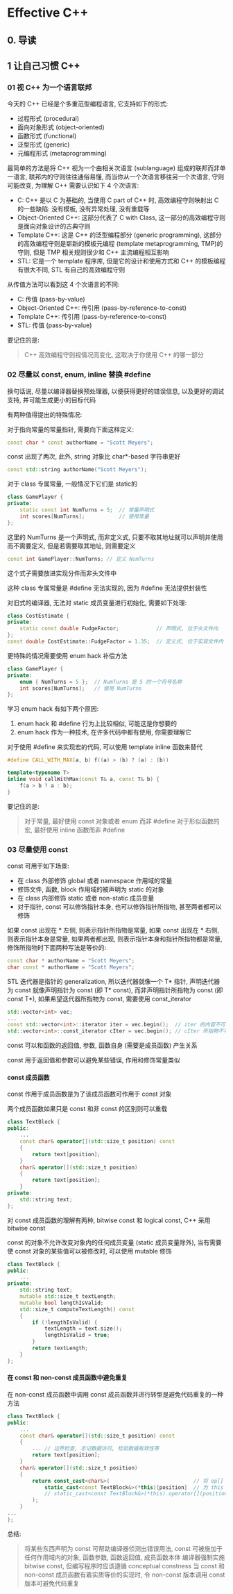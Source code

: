 # Effective C++

## 0. 导读

## 1 让自己习惯 C++

### 01 视 C++ 为一个语言联邦

今天的 C++ 已经是个多重范型编程语言, 它支持如下的形式:

- 过程形式 (procedural)
- 面向对象形式 (object-oriented)
- 函数形式 (functional)
- 泛型形式 (generic)
- 元编程形式 (metaprogramming)

最简单的方法是将 C++ 视为一个由相关次语言 (sublanguage) 组成的联邦而非单一语言, 联邦内的守则往往通俗易懂, 而当你从一个次语言移往另一个次语言, 守则可能改变, 为理解 C++ 需要认识如下 4 个次语言:

- C: C++ 是以 C 为基础的, 当使用 C part of C++ 时, 高效编程守则映射出 C 的一些缺陷: 没有模板, 没有异常处理, 没有重载等
- Object-Oriented C++: 这部分代表了 C with Class, 这一部分的高效编程守则是面向对象设计的古典守则
- Template C++: 这是 C++ 的泛型编程部分 (generic programming), 这部分的高效编程守则是崭新的模板元编程 (template metaprogramming, TMP)的守则, 但是 TMP 相关规则很少和 C++ 主流编程相互影响
- STL: 它是一个 template 程序库, 但是它的设计和使用方式和 C++ 的模板编程有很大不同, STL 有自己的高效编程守则

从传值方法可以看到这 4 个次语言的不同:

- C: 传值 (pass-by-value)
- Object-Oriented C++: 传引用 (pass-by-reference-to-const)
- Template C++: 传引用 (pass-by-reference-to-const)
- STL: 传值 (pass-by-value)

要记住的是:

> C++ 高效编程守则视情况而变化, 这取决于你使用 C++ 的哪一部分

### 02 尽量以 const, enum, inline 替换 #define

换句话说, 尽量以编译器替换预处理器, 以便获得更好的错误信息, 以及更好的调试支持, 并可能生成更小的目标代码

有两种值得提出的特殊情况:

对于指向常量的常量指针, 需要向下面这样定义:

```cpp
const char * const authorName = "Scott Meyers";
```

const 出现了两次, 此外, string 对象比 char*-based 字符串更好

```cpp
const std::string authorName("Scott Meyers");
```

对于 class 专属常量, 一般情况下它们是 static的

```cpp
class GamePlayer {
private:
    static const int NumTurns = 5;  // 常量声明式
    int scores[NumTurns];           // 使用常量
};
```

这里的 NumTurns 是一个声明式, 而非定义式, 只要不取其地址就可以声明并使用而不需要定义, 但是若需要取其地址, 则需要定义

```cpp
const int GamePlayer::NumTurns; // 定义 NumTurns
```

这个式子需要放进实现分件而非头文件中

这种 class 专属常量是 #define 无法实现的, 因为 #define 无法提供封装性

对旧式的编译器, 无法对 static 成员变量进行初始化, 需要如下处理:

```cpp
class CostEstimate {
private:
    static const double FudgeFactor;            // 声明式, 位于头文件内
};
const double CostEstimate::FudgeFactor = 1.35;  // 定义式, 位于实现文件内
```

更特殊的情况需要使用 enum hack 补偿方法

```cpp
class GamePlayer {
private:
    enum { NumTurns = 5 };  // NumTurns 是 5 的一个符号名称
    int scores[NumTurns];   // 使用 NumTurns
};
```

学习 enum hack 有如下两个原因:

1. enum hack 和 #define 行为上比较相似, 可能这是你想要的
2. enum hack 作为一种技术, 在许多代码中都有使用, 你需要理解它

对于使用 #define 来实现宏的代码, 可以使用 template inline 函数来替代

```cpp
#define CALL_WITH_MAX(a, b) f((a) > (b) ? (a) : (b))

template<typename T>
inline void callWithMax(const T& a, const T& b) {
    f(a > b ? a : b);
}
```

要记住的是:

> 对于常量, 最好使用 const 对象或者 enum 而非 #define
> 对于形似函数的宏, 最好使用 inline 函数而非 #define

### 03 尽量使用 const

const 可用于如下场景:

- 在 class 外部修饰 global 或者 namespace 作用域的常量
- 修饰文件, 函数, block 作用域的被声明为 static 的对象
- 在 class 内部修饰 static 或者 non-static 成员变量
- 对于指针, const 可以修饰指针本身, 也可以修饰指针所指物, 甚至两者都可以修饰

如果 const 出现在 \* 左侧, 则表示指针所指物是常量, 如果 const 出现在 \* 右侧, 则表示指针本身是常量, 如果两者都出现, 则表示指针本身和指针所指物都是常量, 修饰所指物时下面两种写法是等价的:

```cpp
const char * authorName = "Scott Meyers";
char const * authorName = "Scott Meyers";
```

STL 迭代器是指针的 generalization, 所以迭代器就像一个 T\* 指针, 声明迭代器为 const 就像声明指针为 const (即 T\* const), 而非声明指针所指物为 const (即 const T\*), 如果希望迭代器所指物为 const, 需要使用 const_iterator

```cpp
std::vector<int> vec;
...
const std::vector<int>::iterator iter = vec.begin();  // iter 的内容不可变
std::vector<int>::const_iterator cIter = vec.begin(); // cIter 所指物不可变
```

const 可以和函数的返回值, 参数, 函数自身 (需要是成员函数) 产生关系

const 用于返回值和参数可以避免某些错误, 作用和修饰常量类似

#### const 成员函数

const 作用于成员函数是为了该成员函数可作用于 const 对象

两个成员函数如果只是 const 和非 const 的区别则可以重载

```cpp
class TextBlock {
public:
    ...
    const char& operator[](std::size_t position) const
    {
        return text[position];
    }
    char& operator[](std::size_t position)
    {
        return text[position];
    }
private:
    std::string text;
};
```

对 const 成员函数的理解有两种, bitwise const 和 logical const, C++ 采用 bitwise const

const 的对象不允许改变对象内的任何成员变量 (static 成员变量除外), 当有需要使 const 对象的某些值可以被修改时, 可以使用 mutable 修饰

```cpp
class TextBlock {
public:
    ...
private:
    std::string text;
    mutable std::size_t textLength;
    mutable bool lengthIsValid;
    std::size_t computeTextLength() const
    {
        if (!lengthIsValid) {
            textLength = text.size();
            lengthIsValid = true;
        }
        return textLength;
    }
};
```

#### 在 const 和 non-const 成员函数中避免重复

在 non-const 成员函数中调用 const 成员函数并进行转型是避免代码重复的一种方法

```cpp
class TextBlock {
public:
    ...
    const char& operator[](std::size_t position) const
    {
        ... // 边界检查, 志记数据访问, 检验数据有效性等
        return text[position];
    }
    char& operator[](std::size_t position)
    {
        return const_cast<char&>(                           // 将 op[] 返回值的 const 属性移除
            static_cast<const TextBlock&>(*this)[position]  // 为 this 添加 const 属性, 调用 const 成员函数
            // static_cast<const TextBlock&>(*this).operator[](position)  函数调用形式
        );
    }
...
};
```

总结:

> 将某些东西声明为 const 可帮助编译器侦测出错误用法, const 可被施加于任何作用域内的对象, 函数参数, 函数返回值, 成员函数本体
> 编译器强制实施 bitwise const, 但编写程序时应该遵循 conceptual constness
> 当 const 和 non-const 成员函数有着实质等价的实现时, 令 non-const 版本调用 const 版本可避免代码重复
